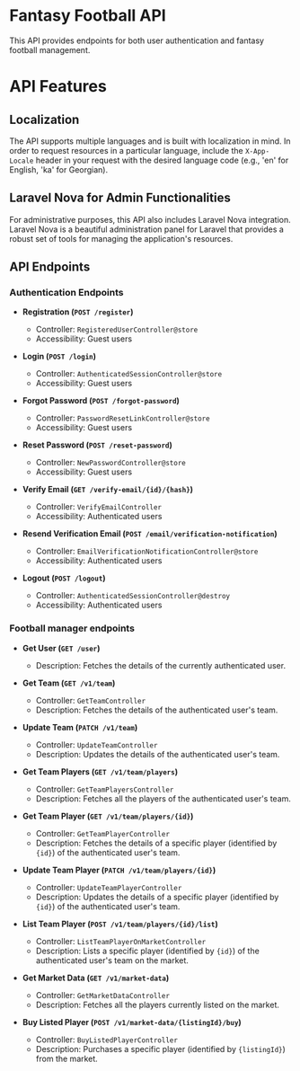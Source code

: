 # Fantasy Football API

This API provides endpoints for both user authentication and fantasy football management.

# API Features

## Localization

The API supports multiple languages and is built with localization in mind. In order to request resources in a particular language, include the `X-App-Locale` header in your request with the desired language code (e.g., 'en' for English, 'ka' for Georgian).

## Laravel Nova for Admin Functionalities

For administrative purposes, this API also includes Laravel Nova integration. Laravel Nova is a beautiful administration panel for Laravel that provides a robust set of tools for managing the application's resources.

## API Endpoints

### Authentication Endpoints

- **Registration (`POST /register`)**
    - Controller: `RegisteredUserController@store`
    - Accessibility: Guest users

- **Login (`POST /login`)**
    - Controller: `AuthenticatedSessionController@store`
    - Accessibility: Guest users

- **Forgot Password (`POST /forgot-password`)**
    - Controller: `PasswordResetLinkController@store`
    - Accessibility: Guest users

- **Reset Password (`POST /reset-password`)**
    - Controller: `NewPasswordController@store`
    - Accessibility: Guest users

- **Verify Email (`GET /verify-email/{id}/{hash}`)**
    - Controller: `VerifyEmailController`
    - Accessibility: Authenticated users

- **Resend Verification Email (`POST /email/verification-notification`)**
    - Controller: `EmailVerificationNotificationController@store`
    - Accessibility: Authenticated users

- **Logout (`POST /logout`)**
    - Controller: `AuthenticatedSessionController@destroy`
    - Accessibility: Authenticated users

### Football manager endpoints

- **Get User (`GET /user`)**
    - Description: Fetches the details of the currently authenticated user.

- **Get Team (`GET /v1/team`)**
    - Controller: `GetTeamController`
    - Description: Fetches the details of the authenticated user's team.

- **Update Team (`PATCH /v1/team`)**
    - Controller: `UpdateTeamController`
    - Description: Updates the details of the authenticated user's team.

- **Get Team Players (`GET /v1/team/players`)**
    - Controller: `GetTeamPlayersController`
    - Description: Fetches all the players of the authenticated user's team.

- **Get Team Player (`GET /v1/team/players/{id}`)**
    - Controller: `GetTeamPlayerController`
    - Description: Fetches the details of a specific player (identified by `{id}`) of the authenticated user's team.

- **Update Team Player (`PATCH /v1/team/players/{id}`)**
    - Controller: `UpdateTeamPlayerController`
    - Description: Updates the details of a specific player (identified by `{id}`) of the authenticated user's team.

- **List Team Player (`POST /v1/team/players/{id}/list`)**
    - Controller: `ListTeamPlayerOnMarketController`
    - Description: Lists a specific player (identified by `{id}`) of the authenticated user's team on the market.

- **Get Market Data (`GET /v1/market-data`)**
    - Controller: `GetMarketDataController`
    - Description: Fetches all the players currently listed on the market.

- **Buy Listed Player (`POST /v1/market-data/{listingId}/buy`)**
    - Controller: `BuyListedPlayerController`
    - Description: Purchases a specific player (identified by `{listingId}`) from the market.
